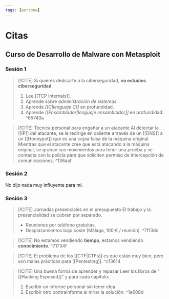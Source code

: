 ```yaml
---
tags: [persona]
---
```


# Citas
## Curso de Desarrollo de Malware con Metasploit

### Sesión 1
> [!CITE] Si quieres dedicarte a la ciberseguridad, **no estudies ciberseguridad**
> 1. Lee [[TCP Internals]].
> 2. Aprende sobre *administración de sistemas*.
> 3. Aprende *[[C|lenguaje C]]* en profundidad.
> 4. Aprende *[[Ensamblador|lenguaje ensamblador]]* en profundidad.
^65743a

> [!CITE] Técnica personal para engañar a un atacante
> Al detectar la [[IP]] del atacante, se le redirige en caliente a través de un [[DNS]] a un [[Honeypot]] que es una copia falsa de la máquina original.
> Mientras que el atacante cree que está atacando a la máquina original, se graban sus movimientos para tener una prueba y se contacta con la policía para que soliciten permiso de intercepción de comunicaciones.
^136aaf

### Sesión 2
No dijo nada muy influyente para mí.

### Sesión 3
> [!CITE] Jornadas presenciales en el presupuesto
> El trabajo y la presencialidad se cobran por separado.
> - Reuniones por teléfono gratuitas.
> - Desplazamientos bajo coste (Málaga, 100 € / reunión).
^7f13dd

> [!CITE] No estamos vendiendo **tiempo**, estamos vendiendo **conocimiento**.
^71734f

> [!CITE] El problema de los [[CTF|CTFs]] es que están muy bien, pero son malas prácticas para [[Pentesting]].
^c13614

> [!CITE] Una buena forma de aprender y repasar
> Leer los libros de "[[Hacking Exposed]]" y para cada capítulo:
> 1. Escribir un informe personal sin tener idea.
> 2. Escribir otro contrainforme al mirar la solución.
^1e608d
